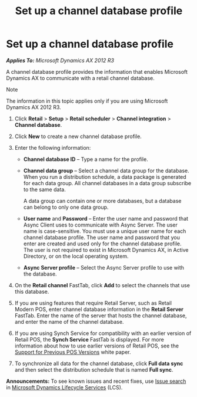 ﻿---
title: Set up a channel database profile
TOCTitle: Set up a channel database profile
ms:assetid: 03e67a5d-792b-4d3f-9122-21eab9cd6b61
ms:mtpsurl: https://technet.microsoft.com/en-us/library/Dn621049(v=AX.60)
ms:contentKeyID: 62200199
ms.date: 05/18/2015
mtps_version: v=AX.60
f1_keywords:
- Forms.RetailCDXDataStore
- MsDynAx060.Forms.RetailCDXDataStore
---

# Set up a channel database profile 


_**Applies To:** Microsoft Dynamics AX 2012 R3_

A channel database profile provides the information that enables Microsoft Dynamics AX to communicate with a retail channel database.


> [!NOTE]
> <P>The information in this topic applies only if you are using Microsoft Dynamics AX 2012 R3.</P>



1.  Click **Retail** \> **Setup** \> **Retail scheduler** \> **Channel integration** \> **Channel database**.

2.  Click **New** to create a new channel database profile.

3.  Enter the following information:
    
      - **Channel database ID** – Type a name for the profile.
    
      - **Channel data group** – Select a channel data group for the database. When you run a distribution schedule, a data package is generated for each data group. All channel databases in a data group subscribe to the same data.
        
        A data group can contain one or more databases, but a database can belong to only one data group.
    
      - **User name** and **Password** – Enter the user name and password that Async Client uses to communicate with Async Server. The user name is case-sensitive. You must use a unique user name for each channel database profile. The user name and password that you enter are created and used only for the channel database profile. The user is not required to exist in Microsoft Dynamics AX, in Active Directory, or on the local operating system.
    
      - **Async Server profile** – Select the Async Server profile to use with the database.

4.  On the **Retail channel** FastTab, click **Add** to select the channels that use this database.

5.  If you are using features that require Retail Server, such as Retail Modern POS, enter channel database information in the **Retail Server** FastTab. Enter the name of the server that hosts the channel database, and enter the name of the channel database.

6.  If you are using Synch Service for compatibility with an earlier version of Retail POS, the **Synch Service** FastTab is displayed. For more information about how to use earlier versions of Retail POS, see the [Support for Previous POS Versions](http://go.microsoft.com/fwlink/?linkid=259822) white paper.

7.  To synchronize all data for the channel database, click **Full data sync** and then select the distribution schedule that is named **Full sync**.

  
**Announcements:** To see known issues and recent fixes, use [Issue search](http://go.microsoft.com/fwlink/?linkid=389258) in [Microsoft Dynamics Lifecycle Services](http://go.microsoft.com/fwlink/?linkid=306505) (LCS).

